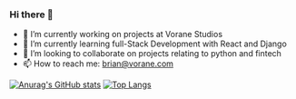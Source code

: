 ### Hi there 👋

- 🔭 I’m currently working on projects at Vorane Studios
- 🌱 I’m currently learning full-Stack Development with React and Django
- 👯 I’m looking to collaborate on projects relating to python and fintech
- 📫 How to reach me: brian@vorane.com
<!--
**Brian-Kariu/Brian-Kariu** is a ✨ _special_ ✨ repository because its `README.md` (this file) appears on your GitHub profile.

Here are some ideas to get you started:

- 🔭 I’m currently working on ...Projects at Vorane Studios
- 🌱 I’m currently learning ...Full-Stack Development with React and Django
- 👯 I’m looking to collaborate on ...Projects relating to python and fintech
- 🤔 I’m looking for help with ...
- 💬 Ask me about ...
- 📫 How to reach me: ...brian@vorane.com
- 😄 Pronouns: ...
- ⚡ Fun fact: ...
-->
[![Anurag's GitHub stats](https://github-readme-stats.vercel.app/api?username=Brian-Kariu&count_private=true&show_icons=true&theme=tokyonight)](https://github.com/anuraghazra/github-readme-stats)
[![Top Langs](https://github-readme-stats.vercel.app/api/top-langs/?username=Brian-Kariu&layout=compact&theme=tokyonight)](https://github.com/anuraghazra/github-readme-stats)
